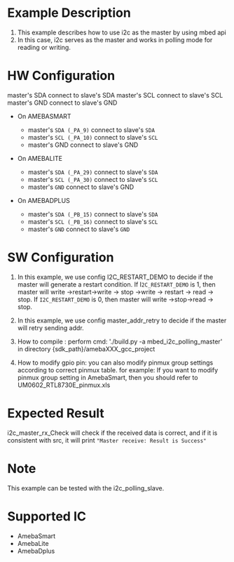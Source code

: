 # Example Description

1. This example describes how to use i2c as the master by using mbed api	
2. In this case, i2c serves as the master and works in polling mode for reading or writing.  

# HW Configuration

master's SDA connect to slave's SDA 
master's SCL connect to slave's SCL 
master's GND connect to slave's GND 

* On AMEBASMART
    - master's `SDA (_PA_9)` connect to slave's `SDA`
    - master's `SCL (_PA_10)` connect to slave's `SCL` 
    - master's GND connect to slave's GND 

* On AMEBALITE
  - master's `SDA (_PA_29)` connect to slave's `SDA`
  - master's `SCL (_PA_30)` connect to slave's `SCL` 
  - master's `GND` connect to slave's GND 

* On AMEBADPLUS
  - master's `SDA (_PB_15)` connect to slave's `SDA`
  - master's `SCL (_PB_16)` connect to slave's `SCL` 
  - master's `GND` connect to slave's `GND` 

# SW Configuration

1. In this example, we use config I2C_RESTART_DEMO to decide if the master will generate a restart condition.
	If I`2C_RESTART_DEMO` is 1, then master will write ->restart->write -> stop ->write -> restart -> read -> stop.
	If `I2C_RESTART_DEMO` is 0, then master will write ->stop->read -> stop.

2. In this example, we use config master_addr_retry to decide if the master will retry sending addr.

3. How to compile :
   	perform cmd: './build.py -a mbed_i2c_polling_master' in directory {sdk_path}/amebaXXX_gcc_project

4. How to modify gpio pin:
   you can also modify pinmux group settings according to correct pinmux table.
   for example: 
   	If you want to modify pinmux group setting in AmebaSmart, then you should refer to UM0602_RTL8730E_pinmux.xls

# Expected Result

i2c_master_rx_Check will check if the received data is correct, and if it is consistent with src, it will print
	`"Master receive: Result is Success"`

# Note

This example can be tested with the i2c_polling_slave.

# Supported IC

* AmebaSmart
* AmebaLite
* AmebaDplus
